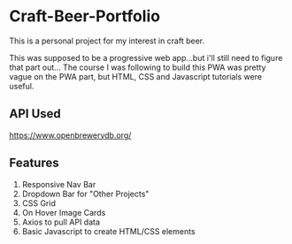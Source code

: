 # Craft-Beer-Portfolio

This is a personal project for my interest in craft beer.

This was supposed to be a progressive web app...but i'll still need to figure that part out... The course I was following to build this PWA was pretty vague on the PWA part, but HTML, CSS and Javascript tutorials were useful. 

## API Used
https://www.openbrewerydb.org/

## Features 
1. Responsive Nav Bar
2. Dropdown Bar for "Other Projects"
3. CSS Grid
4. On Hover Image Cards
5. Axios to pull API data
6. Basic Javascript to create HTML/CSS elements
